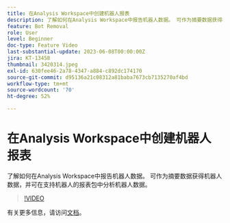 ```yaml
---
title: 在Analysis Workspace中创建机器人报表
description: 了解如何在Analysis Workspace中报告机器人数据。 可作为摘要数据获得机器人数据，并可在支持机器人的报表包中分析机器人数据。
feature: Bot Removal
role: User
level: Beginner
doc-type: Feature Video
last-substantial-update: 2023-06-08T00:00:00Z
jira: KT-13458
thumbnail: 3420314.jpeg
exl-id: 630fee46-2a78-4347-a884-c892dc174170
source-git-commit: d95136a21c08312a81baba7673cb7135270af4bd
workflow-type: tm+mt
source-wordcount: '70'
ht-degree: 52%

---
```


# 在Analysis Workspace中创建机器人报表

了解如何在Analysis Workspace中报告机器人数据。 可作为摘要数据获得机器人数据，并可在支持机器人的报表包中分析机器人数据。

>[!VIDEO](https://video.tv.adobe.com/v/3420314/?learn=on)

有关更多信息，请访问[文档](https://experienceleague.adobe.com/docs/analytics/components/dimensions/bot-name.html?lang=zh-Hans)。
